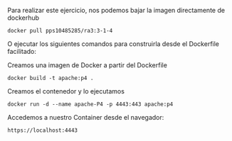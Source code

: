 Para realizar este ejercicio, nos podemos bajar la imagen directamente de dockerhub 

	docker pull pps10485285/ra3:3-1-4

O ejecutar los siguientes comandos para construirla desde el Dockerfile facilitado:


Creamos una imagen de Docker a partir del Dockerfile 

	docker build -t apache:p4 .

Creamos el contenedor y lo ejecutamos 

	docker run -d --name apache-P4 -p 4443:443 apache:p4

Accedemos a nuestro Container desde el navegador:

	https://localhost:4443

